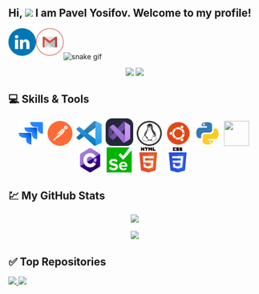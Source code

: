 ## Hi, <img src="https://raw.githubusercontent.com/aemmadi/aemmadi/master/wave.gif" width="30px"> I am Pavel Yosifov. Welcome to my profile! 

<p align="left" >
<a href="https://linkedin.com/in/pavel-yosifov99" target="_blank"><img align="left" width="55px" src="https://github.com/PavelYosifov/PavelYosifov/blob/main/images/LinkedIN.png?raw=true"/></a>
  <a href = "mailto: pyosifov99@gmail.com"><img align="left" width="55px" src="https://github.com/PavelYosifov/PavelYosifov/blob/main/images/Gmail.png"/></a>
 </br>
</br>
</p>

![snake gif](https://github.com/simeonpetkov1999/simeonpetkov1999/blob/output/github-contribution-grid-snake.svg)

<p align="center">
<a href="https://github.com/PavelYosifov"><img src="https://komarev.com/ghpvc/?username=PavelYosifov&color=0F6D31&style=for-the-badge"/></a>
<a href="https://github.com/PavelYosifov"><img src="https://img.shields.io/github/followers/PavelYosifov?color=0F6D31&style=for-the-badge" /></a> 
</p>

## :computer: Skills & Tools
<p align='center'>
    <img height="50" height="40" width="50" src='https://github.com/PavelYosifov/PavelYosifov/blob/main/images/183912952-83784e94-629d-4c34-a961-ae2ae795b662.png'>&nbsp;
    <img height="50" height="40" width="50" src='https://github.com/PavelYosifov/PavelYosifov/blob/main/images/192109061-e138ca71-337c-4019-8d42-4792fdaa7128.png'>&nbsp;
    <img height="50" height="40" width="50" src='https://github.com/PavelYosifov/PavelYosifov/blob/main/images/192108891-d86b6220-e232-423a-bf5f-90903e6887c3.png'>&nbsp;
    <img height="55" height="45" width="55" src='https://github.com/PavelYosifov/PavelYosifov/blob/main/images/243764984-5d0e494e-6802-4b23-ae6b-ae8f5642da36.png'>&nbsp;
    <img height="50" height="40" width="50" src='https://github.com/PavelYosifov/PavelYosifov/blob/main/images/386476_linux_tox_icon.png'>&nbsp;
    <img height="50" height="40" width="50" src='https://github.com/PavelYosifov/PavelYosifov/blob/main/images/4375122_logo_ubuntu_icon.png'>&nbsp;
    <img height="50" height="40" width="50" src='https://github.com/PavelYosifov/PavelYosifov/blob/main/images/4375050_logo_python_icon.png'>&nbsp;
    <img height="50" height="40" width="50" src='https://github.com/PavelYosifov/PavelYosifov/blob/main/images/83568594-85e280a7-0d7e-4d1a-9028-c8c2209e073c.png'>&nbsp;
    <img height="50" height="40" width="50" src='https://github.com/PavelYosifov/PavelYosifov/blob/main/images/121405384-444d7300-c95d-11eb-959f-913020d3bf90.png'>&nbsp;
    <img height="50" height="40" width="50" src='https://github.com/PavelYosifov/PavelYosifov/blob/main/images/184103699-d1b83c07-2d83-4d99-9a1e-83bd89e08117.png'>&nbsp;
    <img height="50" height="40" width="50" src='https://github.com/PavelYosifov/PavelYosifov/blob/main/images/192158954-f88b5814-d510-4564-b285-dff7d6400dad.png'>&nbsp;
    <img height="50" height="40" width="50" src='https://github.com/PavelYosifov/PavelYosifov/blob/main/images/183898674-75a4a1b1-f960-4ea9-abcb-637170a00a75.png'>&nbsp;
</p>

## :chart: My GitHub Stats
<p align="center">
 <img  src="http://github-readme-streak-stats.herokuapp.com?user=PavelYosifov&theme=blue-green&date_format=j%20M%5B%20Y%5D" />
</p>
<p align="center">
 <img  src="https://github-readme-stats.vercel.app/api?username=PavelYosifov&show_icons=true&theme=blue-green" />
</p>


## :white_check_mark: Top Repositories
<p>
<a href="https://github.com/PavelYosifov/Manual-QA-first-steps">
  <img src="https://github-readme-stats.vercel.app/api/pin/?username=PavelYosifov&repo=Manual-QA-first-steps&theme=gotham"  />
</a>
  <a href="https://github.com/PavelYosifov/C-basics">
  <img src="https://github-readme-stats.vercel.app/api/pin/?username=PavelYosifov&repo=C-basics&theme=gotham"  />
</a>
<p/>
